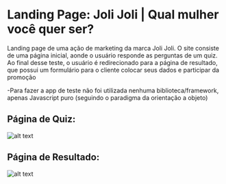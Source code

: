 # Landing Page: Joli Joli | Qual mulher você quer ser?

Landing page de uma ação de marketing da marca Joli Joli. O site consiste de uma página inicial, aonde o usuário responde as perguntas de um quiz. Ao final desse teste, o usuário é redirecionado para a página de resultado, que possui um formulário para o cliente colocar seus dados e participar da promoção

-Para fazer a app de teste não foi utilizada nenhuma biblioteca/framework, apenas Javascript puro (seguindo o paradigma da orientação a objeto)

## Página de Quiz:

![alt text](http://homolog.tfs.com.br/wp-content/uploads/2018/03/pagina_teste.jpg)

## Página de Resultado:

![alt text](http://homolog.tfs.com.br/wp-content/uploads/2018/03/pagina_resultado.jpg)
